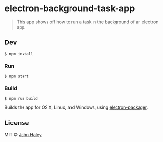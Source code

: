 # electron-background-task-app

> This app shows off how to run a task in the background of an electron app.


## Dev

```
$ npm install
```

### Run

```
$ npm start
```

### Build

```
$ npm run build
```

Builds the app for OS X, Linux, and Windows, using [electron-packager](https://github.com/maxogden/electron-packager).


## License

MIT © [John Haley](http://johnhaley.io)
